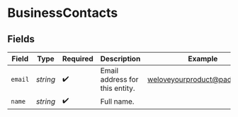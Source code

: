 # BusinessContacts


## Fields

| Field                          | Type                           | Required                       | Description                    | Example                        |
| ------------------------------ | ------------------------------ | ------------------------------ | ------------------------------ | ------------------------------ |
| `email`                        | *string*                       | :heavy_check_mark:             | Email address for this entity. | weloveyourproduct@paddle.com   |
| `name`                         | *string*                       | :heavy_check_mark:             | Full name.                     |                                |